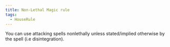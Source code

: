 ```yaml
---
title: Non-Lethal Magic rule
tags:
  - HouseRule
---
```

You can use attacking spells nonlethally unless stated/implied otherwise by the spell (i.e disintegration).